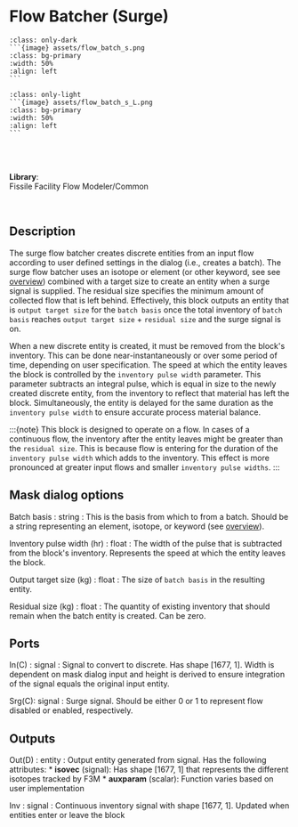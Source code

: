 # Flow Batcher (Surge)
````{compound}
:class: only-dark
```{image} assets/flow_batch_s.png
:class: bg-primary
:width: 50%
:align: left
```
````

````{compound}
:class: only-light
```{image} assets/flow_batch_s_L.png
:class: bg-primary
:width: 50%
:align: left
```
````

<br>
<br>

**Library**:
<br>
Fissile Facility Flow Modeler/Common


<br clear="left"/>

## Description
The surge flow batcher creates discrete entities from an input flow according to user defined settings in the dialog (i.e., creates a batch). The surge flow batcher uses an isotope or element (or other keyword, see see [overview](../overview.md)) combined with a target size to create an entity when a surge signal is supplied. The residual size specifies the minimum amount of collected flow that is left behind. Effectively, this block outputs an entity that is `output target size` for the `batch basis` once the total inventory of `batch basis` reaches `output target size` + `residual size` and the surge signal is on.

When a new discrete entity is created, it must be removed from the block's inventory. This can be done near-instantaneously or over some period of time, depending on user specification. The speed at which the entity leaves the block is controlled by the `inventory pulse width` parameter. This parameter subtracts an integral pulse, which is equal in size to the newly created discrete entity, from the inventory to reflect that material has left the block. Simultaneously, the entity is delayed for the same duration as the `inventory pulse width` to ensure accurate process material balance.

:::{note}
This block is designed to operate on a flow. In cases of a continuous flow, the inventory after the entity leaves might be greater than the `residual size`. This is because flow is entering for the duration of the `inventory pulse width` which adds to the inventory. This effect is more pronounced at greater input flows and smaller `inventory pulse widths`. 
:::

## Mask dialog options
Batch basis : string
: This is the basis from which to from a batch. Should be a string representing an element, isotope, or keyword (see [overview](../overview.md)). 

Inventory pulse width (hr) : float
: The width of the pulse that is subtracted from the block's inventory. Represents the speed at which the entity leaves the block. 

Output target size (kg) : float
: The size of `batch basis` in the resulting entity. 

Residual size (kg) : float
: The quantity of existing inventory that should remain when the batch entity is created. Can be zero.

## Ports
In\(C) : signal
: Signal to convert to discrete. Has shape [1677, 1]. Width is dependent on mask dialog input and height is derived to ensure integration of the signal equals the original input entity.

Srg\(C): signal
: Surge signal. Should be either 0 or 1 to represent flow disabled or enabled, respectively.

## Outputs
Out(D) : entity 
: Output entity generated from signal. Has the following attributes:
    * **isovec** (signal): Has shape [1677, 1] that represents the different isotopes tracked by F3M
    *  **auxparam**  (scalar): Function varies based on user implementation

Inv : signal
: Continuous inventory signal with shape [1677, 1]. Updated when entities enter or leave the block


